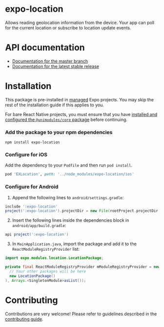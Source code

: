 # expo-location

Allows reading geolocation information from the device. Your app can poll for the current location or subscribe to location update events.

# API documentation

- [Documentation for the master branch](https://github.com/expo/expo/blob/master/docs/pages/versions/unversioned/sdk/location.md)
- [Documentation for the latest stable release](https://docs.expo.io/versions/latest/sdk/location/)

# Installation

This package is pre-installed in [managed](https://docs.expo.io/versions/latest/introduction/managed-vs-bare/) Expo projects. You may skip the rest of the installation guide if this applies to you.

For bare React Native projects, you must ensure that you have [installed and configured the `@unimodules/core` package](https://github.com/unimodules/core) before continuing.

### Add the package to your npm dependencies

```
npm install expo-location
```

### Configure for iOS

Add the dependency to your `Podfile` and then run `pod install`.

```ruby
pod 'EXLocation', path: '../node_modules/expo-location/ios'
```

### Configure for Android

1. Append the following lines to `android/settings.gradle`:

```gradle
include ':expo-location'
project(':expo-location').projectDir = new File(rootProject.projectDir, '../node_modules/expo-location/android')
```

2. Insert the following lines inside the dependencies block in `android/app/build.gradle`:
```gradle
api project(':expo-location')
```

3. In `MainApplication.java`, import the package and add it to the `ReactModuleRegistryProvider` list:
```java
import expo.modules.location.LocationPackage;
```
```java
private final ReactModuleRegistryProvider mModuleRegistryProvider = new ReactModuleRegistryProvider(Arrays.<Package>asList(
  // Your other packages will be here
  new LocationPackage()
), Arrays.<SingletonModule>asList());
```

# Contributing

Contributions are very welcome! Please refer to guidelines described in the [contributing guide]( https://github.com/expo/expo#contributing).
